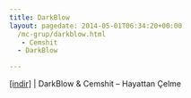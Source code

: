 ```yaml
---
title: DarkBlow
layout: pagedate: 2014-05-01T06:34:20+00:00
  /mc-grup/darkblow.html
   - Cemshit
  - DarkBlow

---
```

<a href="https://cloud.mail.ru/public/fc34f40b10c6/Darkblow%20%26%20CemShit%20-%20Hayattan%20%C3%87elme" target="_blank">[indir]</a> | DarkBlow & Cemshit &#8211; Hayattan Çelme